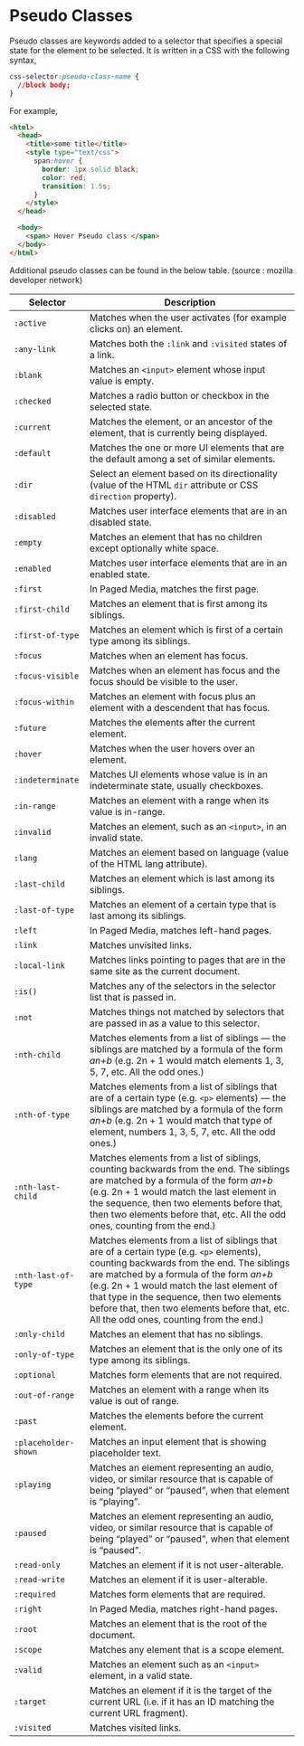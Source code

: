 # Pseudo Classes

Pseudo classes are keywords added to a selector that specifies a special state for the element to be selected.
It is written in a CSS with the following syntax,

```css
css-selector:pseudo-class-name {
  //block body;
}
```

For example,

```html
<html>
  <head>
    <title>some title</title>
    <style type="text/css">
      span:hover {
        border: 1px solid black;
        color: red;
        transition: 1.5s;
      }
    </style>
  </head>

  <body>
    <span> Hover Pseudo class </span>
  </body>
</html>
```

Additional pseudo classes can be found in the below table. (source : mozilla developer network)

<table>
  <thead>
    <tr>
      <th scope="col">Selector</th>
      <th scope="col">Description</th>
    </tr>
  </thead>
  <tbody>
    <tr>
      <td><code>:active</code></td>
      <td>
        Matches when the user activates (for example clicks on) an element.
      </td>
    </tr>
    <tr>
      <td><code>:any-link</code></td>
      <td>
        Matches both the <code>:link</code> and <code>:visited</code> states of
        a link.
      </td>
    </tr>
    <tr>
      <td><code>:blank</code></td>
      <td>
        Matches an <code>&lt;input&gt;</code> element whose input value is
        empty.
      </td>
    </tr>
    <tr>
      <td><code>:checked</code></td>
      <td>Matches a radio button or checkbox in the selected state.</td>
    </tr>
    <tr>
      <td><code>:current</code></td>
      <td>
        Matches the element, or an ancestor of the element, that is currently
        being displayed.
      </td>
    </tr>
    <tr>
      <td><code>:default</code></td>
      <td>
        Matches the one or more UI elements that are the default among a set of
        similar elements.
      </td>
    </tr>
    <tr>
      <td><code>:dir</code></td>
      <td>
        Select an element based on its directionality (value of the HTML
        <code>dir</code> attribute or CSS <code>direction</code> property).
      </td>
    </tr>
    <tr>
      <td><code>:disabled</code></td>
      <td>Matches user interface elements that are in an disabled state.</td>
    </tr>
    <tr>
      <td><code>:empty</code></td>
      <td>
        Matches an element that has no children except optionally white space.
      </td>
    </tr>
    <tr>
      <td><code>:enabled</code></td>
      <td>Matches user interface elements that are in an enabled state.</td>
    </tr>
    <tr>
      <td><code>:first</code></td>
      <td>In Paged Media, matches the first page.</td>
    </tr>
    <tr>
      <td><code>:first-child</code></td>
      <td>Matches an element that is first among its siblings.</td>
    </tr>
    <tr>
      <td><code>:first-of-type</code></td>
      <td>
        Matches an element which is first of a certain type among its siblings.
      </td>
    </tr>
    <tr>
      <td><code>:focus</code></td>
      <td>Matches when an element has focus.</td>
    </tr>
    <tr>
      <td><code>:focus-visible</code></td>
      <td>
        Matches when an element has focus and the focus should be visible to the
        user.
      </td>
    </tr>
    <tr>
      <td><code>:focus-within</code></td>
      <td>
        Matches an element with focus plus an element with a descendent that has
        focus.
      </td>
    </tr>
    <tr>
      <td><code>:future</code></td>
      <td>Matches the elements after the current element.</td>
    </tr>
    <tr>
      <td><code>:hover</code></td>
      <td>Matches when the user hovers over an element.</td>
    </tr>
    <tr>
      <td><code>:indeterminate</code></td>
      <td>
        Matches UI elements whose value is in an indeterminate state, usually
        checkboxes.
      </td>
    </tr>
    <tr>
      <td><code>:in-range</code></td>
      <td>Matches an element with a range when its value is in-range.</td>
    </tr>
    <tr>
      <td><code>:invalid</code></td>
      <td>
        Matches an element, such as an <code>&lt;input&gt;</code>, in an invalid
        state.
      </td>
    </tr>
    <tr>
      <td><code>:lang</code></td>
      <td>
        Matches an element based on language (value of the HTML lang attribute).
      </td>
    </tr>
    <tr>
      <td><code>:last-child</code></td>
      <td>Matches an element which is last among its siblings.</td>
    </tr>
    <tr>
      <td><code>:last-of-type</code></td>
      <td>
        Matches an element of a certain type that is last among its siblings.
      </td>
    </tr>
    <tr>
      <td><code>:left</code></td>
      <td>In Paged Media, matches left-hand pages.</td>
    </tr>
    <tr>
      <td><code>:link</code></td>
      <td>Matches unvisited links.</td>
    </tr>
    <tr>
      <td><code>:local-link</code></td>
      <td>
        Matches links pointing to pages that are in the same site as the current
        document.
      </td>
    </tr>
    <tr>
      <td><code>:is()</code></td>
      <td>
        Matches any of the selectors in the selector list that is passed in.
      </td>
    </tr>
    <tr>
      <td><code>:not</code></td>
      <td>
        Matches things not matched by selectors that are passed in as a value to
        this selector.
      </td>
    </tr>
    <tr>
      <td><code>:nth-child</code></td>
      <td>
        Matches elements from a list of siblings — the siblings are matched by a
        formula of the form <var>an+b</var> (e.g. 2n + 1 would match elements 1,
        3, 5, 7, etc. All the odd ones.)
      </td>
    </tr>
    <tr>
      <td><code>:nth-of-type</code></td>
      <td>
        Matches elements from a list of siblings that are of a certain type
        (e.g. <code>&lt;p&gt;</code> elements) — the siblings are matched by a
        formula of the form <var>an+b</var> (e.g. 2n + 1 would match that type
        of element, numbers 1, 3, 5, 7, etc. All the odd ones.)
      </td>
    </tr>
    <tr>
      <td><code>:nth-last-child</code></td>
      <td>
        Matches elements from a list of siblings, counting backwards from the
        end. The siblings are matched by a formula of the form
        <var>an+b</var> (e.g. 2n + 1 would match the last element in the
        sequence, then two elements before that, then two elements before that,
        etc. All the odd ones, counting from the end.)
      </td>
    </tr>
    <tr>
      <td><code>:nth-last-of-type</code></td>
      <td>
        Matches elements from a list of siblings that are of a certain type
        (e.g. <code>&lt;p&gt;</code> elements), counting backwards from the end.
        The siblings are matched by a formula of the form <var>an+b</var> (e.g.
        2n + 1 would match the last element of that type in the sequence, then
        two elements before that, then two elements before that, etc. All the
        odd ones, counting from the end.)
      </td>
    </tr>
    <tr>
      <td><code>:only-child</code></td>
      <td>Matches an element that has no siblings.</td>
    </tr>
    <tr>
      <td><code>:only-of-type</code></td>
      <td>
        Matches an element that is the only one of its type among its siblings.
      </td>
    </tr>
    <tr>
      <td><code>:optional</code></td>
      <td>Matches form elements that are not required.</td>
    </tr>
    <tr>
      <td><code>:out-of-range</code></td>
      <td>Matches an element with a range when its value is out of range.</td>
    </tr>
    <tr>
      <td><code>:past</code></td>
      <td>Matches the elements before the current element.</td>
    </tr>
    <tr>
      <td><code>:placeholder-shown</code></td>
      <td>Matches an input element that is showing placeholder text.</td>
    </tr>
    <tr>
      <td><code>:playing</code></td>
      <td>
        Matches an element representing an audio, video, or similar resource
        that is capable of being “played” or “paused”, when that element is
        “playing”.
      </td>
    </tr>
    <tr>
      <td><code>:paused</code></td>
      <td>
        Matches an element representing an audio, video, or similar resource
        that is capable of being “played” or “paused”, when that element is
        “paused”.
      </td>
    </tr>
    <tr>
      <td><code>:read-only</code></td>
      <td>Matches an element if it is not user-alterable.</td>
    </tr>
    <tr>
      <td><code>:read-write</code></td>
      <td>Matches an element if it is user-alterable.</td>
    </tr>
    <tr>
      <td><code>:required</code></td>
      <td>Matches form elements that are required.</td>
    </tr>
    <tr>
      <td><code>:right</code></td>
      <td>In Paged Media, matches right-hand pages.</td>
    </tr>
    <tr>
      <td><code>:root</code></td>
      <td>Matches an element that is the root of the document.</td>
    </tr>
    <tr>
      <td><code>:scope</code></td>
      <td>Matches any element that is a scope element.</td>
    </tr>
    <tr>
      <td><code>:valid</code></td>
      <td>
        Matches an element such as an <code>&lt;input&gt;</code> element, in a
        valid state.
      </td>
    </tr>
    <tr>
      <td><code>:target</code></td>
      <td>
        Matches an element if it is the target of the current URL (i.e. if it
        has an ID matching the current URL fragment).
      </td>
    </tr>
    <tr>
      <td><code>:visited</code></td>
      <td>Matches visited links.</td>
    </tr>
  </tbody>
</table>
